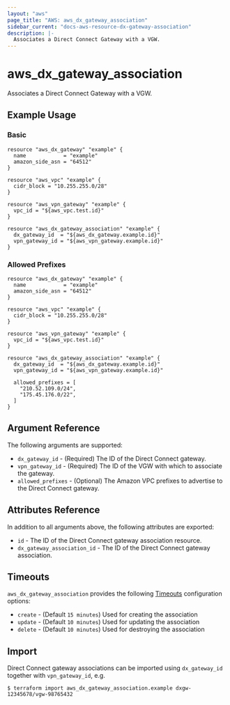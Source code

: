 ```yaml
---
layout: "aws"
page_title: "AWS: aws_dx_gateway_association"
sidebar_current: "docs-aws-resource-dx-gateway-association"
description: |-
  Associates a Direct Connect Gateway with a VGW.
---
```


# aws_dx_gateway_association

Associates a Direct Connect Gateway with a VGW.

## Example Usage

### Basic

```hcl
resource "aws_dx_gateway" "example" {
  name            = "example"
  amazon_side_asn = "64512"
}

resource "aws_vpc" "example" {
  cidr_block = "10.255.255.0/28"
}

resource "aws_vpn_gateway" "example" {
  vpc_id = "${aws_vpc.test.id}"
}

resource "aws_dx_gateway_association" "example" {
  dx_gateway_id  = "${aws_dx_gateway.example.id}"
  vpn_gateway_id = "${aws_vpn_gateway.example.id}"
}
```

### Allowed Prefixes

```hcl
resource "aws_dx_gateway" "example" {
  name            = "example"
  amazon_side_asn = "64512"
}

resource "aws_vpc" "example" {
  cidr_block = "10.255.255.0/28"
}

resource "aws_vpn_gateway" "example" {
  vpc_id = "${aws_vpc.test.id}"
}

resource "aws_dx_gateway_association" "example" {
  dx_gateway_id  = "${aws_dx_gateway.example.id}"
  vpn_gateway_id = "${aws_vpn_gateway.example.id}"

  allowed_prefixes = [
    "210.52.109.0/24",
    "175.45.176.0/22",
  ]
}
```

## Argument Reference

The following arguments are supported:

* `dx_gateway_id` - (Required) The ID of the Direct Connect gateway.
* `vpn_gateway_id` - (Required) The ID of the VGW with which to associate the gateway.
* `allowed_prefixes` - (Optional) The Amazon VPC prefixes to advertise to the Direct Connect gateway.

## Attributes Reference

In addition to all arguments above, the following attributes are exported:

* `id` - The ID of the Direct Connect gateway association resource.
* `dx_gateway_association_id` - The ID of the Direct Connect gateway association.

## Timeouts

`aws_dx_gateway_association` provides the following
[Timeouts](/docs/configuration/resources.html#timeouts) configuration options:

- `create` - (Default `15 minutes`) Used for creating the association
- `update` - (Default `10 minutes`) Used for updating the association
- `delete` - (Default `10 minutes`) Used for destroying the association

## Import

Direct Connect gateway associations can be imported using `dx_gateway_id` together with `vpn_gateway_id`,
e.g.

```
$ terraform import aws_dx_gateway_association.example dxgw-12345678/vgw-98765432
```
